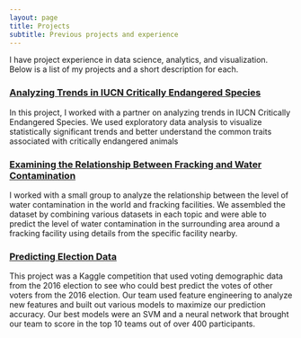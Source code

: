 ```yaml
---
layout: page
title: Projects
subtitle: Previous projects and experience
---
```


I have project experience in data science, analytics, and visualization. Below is a list of my projects and a short description for each.



### [Analyzing Trends in IUCN Critically Endangered Species](https://github.com/sawhuang/INFO2950/tree/main/Final%20Project)
In this project, I worked with a partner on analyzing trends in IUCN Critically Endangered Species. We used exploratory data analysis to visualize statistically significant trends and better understand the common traits associated with critically endangered animals



### [Examining the Relationship Between Fracking and Water Contamination](https://github.com/sawhuang/ORIE4741)
I worked with a small group to analyze the relationship between the level of water contamination in the world and fracking facilities. We assembled the dataset by combining various datasets in each topic and were able to predict the level of water contamination in the surrounding area around a fracking facility using details from the specific facility nearby.



### [Predicting Election Data](https://github.com/sawhuang/CS4780)
This project was a Kaggle competition that used voting demographic data from the 2016 election to see who could best predict the votes of other voters from the 2016 election. Our team used feature engineering to analyze new features and built out various models to maximize our prediction accuracy. Our best models were an SVM and a neural network that brought our team to score in the top 10 teams out of over 400 participants.
